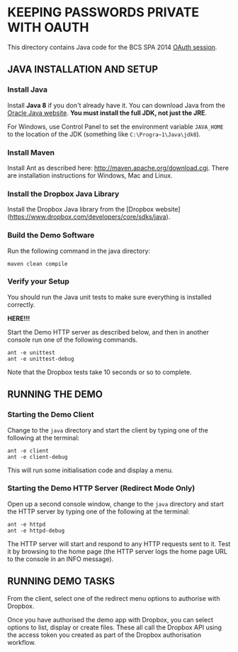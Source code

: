 # KEEPING PASSWORDS PRIVATE WITH OAUTH
This directory contains Java code for the BCS SPA 2014
[OAuth session](http://spaconference.org/spa2014/sessions/session576.html).

## JAVA INSTALLATION AND SETUP
### Install Java
Install **Java 8** if you don't already have it.
You can download Java from the [Oracle Java website](<http://www.oracle.com/technetwork/java/javase/downloads/index.html>).
**You must install the full JDK, not just the JRE**.

For Windows, use Control Panel to set the environment variable `JAVA_HOME` to the location of the JDK
(something like `C:\Progra~1\Java\jdk8`).

### Install Maven
Install Ant as described here: <http://maven.apache.org/download.cgi>.
There are installation instructions for Windows, Mac and Linux.

### Install the Dropbox Java Library
Install the Dropbox Java library from the [Dropbox website] (<https://www.dropbox.com/developers/core/sdks/java>).

### Build the Demo Software
Run the following command in the java directory:

    maven clean compile

### Verify your Setup
You should run the Java unit tests to make sure everything is installed correctly.

**HERE!!!**

Start the Demo HTTP server as described below, and then in another console run one of the following commands.

    ant -e unittest
    ant -e unittest-debug

Note that the Dropbox tests take 10 seconds or so to complete.

## RUNNING THE DEMO
### Starting the Demo Client
Change to the `java` directory and start the client by typing one of the following at the terminal:

    ant -e client
    ant -e client-debug

This will run some initialisation code and display a menu.

### Starting the Demo HTTP Server (Redirect Mode Only)
Open up a second console window, change to the `java` directory 
and start the HTTP server by typing one of the following at the terminal:

    ant -e httpd 
    ant -e httpd-debug

The HTTP server will start and respond to any HTTP requests sent to it.
Test it by browsing to the home page (the HTTP server logs the home page URL to the console in an INFO message).

## RUNNING DEMO TASKS
From the client, select one of the redirect menu options to authorise with Dropbox.

Once you have authorised the demo app with Dropbox, you can select options to list, display or create files.
These all call the Dropbox API using the access token you created as part of the
Dropbox authorisation workflow.

